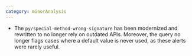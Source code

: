 ```yaml
---
category: minorAnalysis
---
```


- The `py/special-method-wrong-signature` has been modernized and rewritten to no longer rely on outdated APIs. Moreover, the query no longer flags cases where a default value is never used, as these alerts were rarely useful.

